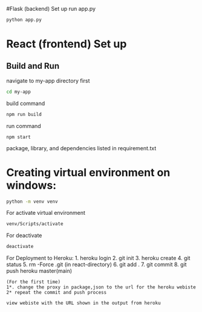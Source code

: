 #Flask (backend) Set up
run app.py 
```bash
python app.py
```

# React (frontend) Set up

## Build and Run

navigate to my-app directory first

```bash
cd my-app
```

build command

```bash
npm run build
```

run command

```
npm start
```


package, library, and dependencies listed in requirement.txt
# Creating virtual environment on windows:
```bash
python -m venv venv
```
For activate virtual environment
```bash
venv/Scripts/activate
```
For deactivate
```bash
deactivate
```

For Deployment to Heroku:
    1. heroku login
    2. git init
    3. heroku create
    4. git status
    5. rm -Force .git (in react-directory)
    6. git add .
    7. git commit
    8. git push heroku master(main)

    (For the first time)
    1*. change the proxy in package,json to the url for the heroku webiste
    2* repeat the commit and push process

    view webiste with the URL shown in the output from heroku
